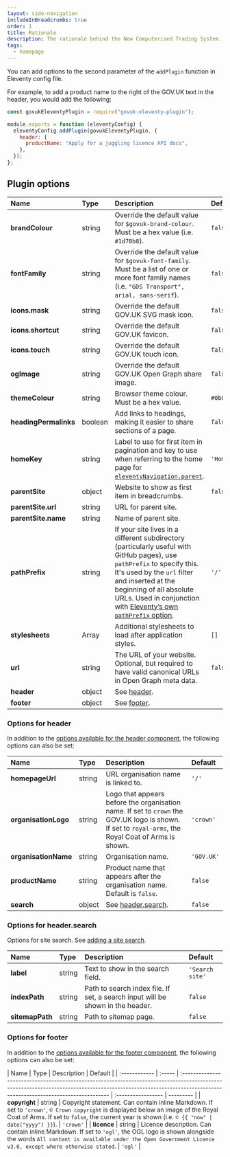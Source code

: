 ```yaml
---
layout: side-navigation
includeInBreadcrumbs: true
order: 1
title: Rationale
description: The rationale behind the New Computerised Trading System. How will the service evolve in Phase 5.
tags:
  - homepage
---
```


You can add options to the second parameter of the `addPlugin` function in Eleventy config file.

For example, to add a product name to the right of the GOV.UK text in the header, you would add the following:

```js
const govukEleventyPlugin = require("govuk-eleventy-plugin");

module.exports = function (eleventyConfig) {
  eleventyConfig.addPlugin(govukEleventyPlugin, {
    header: {
      productName: "Apply for a juggling licence API docs",
    },
  });
};
```

## Plugin options

| Name                  | Type    | Description                                                                                                                                                                                                                                                                                                                                               | Default   |
| :-------------------- | :------ | :-------------------------------------------------------------------------------------------------------------------------------------------------------------------------------------------------------------------------------------------------------------------------------------------------------------------------------------------------------- | :-------- |
| **brandColour**       | string  | Override the default value for `$govuk-brand-colour`. Must be a hex value (i.e. `#1d70b8`).                                                                                                                                                                                                                                                               | `false`   |
| **fontFamily**        | string  | Override the default value for `$govuk-font-family`. Must be a list of one or more font family names (i.e. `"GDS Transport", arial, sans-serif`).                                                                                                                                                                                                         | `false`   |
| **icons.mask**        | string  | Override the default GOV.UK SVG mask icon.                                                                                                                                                                                                                                                                                                                | `false`   |
| **icons.shortcut**    | string  | Override the default GOV.UK favicon.                                                                                                                                                                                                                                                                                                                      | `false`   |
| **icons.touch**       | string  | Override the default GOV.UK touch icon.                                                                                                                                                                                                                                                                                                                   | `false`   |
| **ogImage**           | string  | Override the default GOV.UK Open Graph share image.                                                                                                                                                                                                                                                                                                       | `false`   |
| **themeColour**       | string  | Browser theme colour. Must be a hex value.                                                                                                                                                                                                                                                                                                                | `#0b0c0c` |
| **headingPermalinks** | boolean | Add links to headings, making it easier to share sections of a page.                                                                                                                                                                                                                                                                                      | `false`   |
| **homeKey**           | string  | Label to use for first item in pagination and key to use when referring to the home page for [`eleventyNavigation.parent`](https://www.11ty.dev/docs/plugins/navigation/).                                                                                                                                                                                | `'Home'`  |
| **parentSite**        | object  | Website to show as first item in breadcrumbs.                                                                                                                                                                                                                                                                                                             | `false`   |
| **parentSite.url**    | string  | URL for parent site.                                                                                                                                                                                                                                                                                                                                      |           |
| **parentSite.name**   | string  | Name of parent site.                                                                                                                                                                                                                                                                                                                                      |           |
| **pathPrefix**        | string  | If your site lives in a different subdirectory (particularly useful with GitHub pages), use `pathPrefix` to specify this. It's used by the `url` filter and inserted at the beginning of all absolute URLs. Used in conjunction with [Eleventy’s own `pathPrefix` option](https://www.11ty.dev/docs/config/#deploy-to-a-subdirectory-with-a-path-prefix). | `'/'`     |
| **stylesheets**       | Array   | Additional stylesheets to load after application styles.                                                                                                                                                                                                                                                                                                  | `[]`      |
| **url**               | string  | The URL of your website. Optional, but required to have valid canonical URLs in Open Graph meta data.                                                                                                                                                                                                                                                     | `false`   |
| **header**            | object  | See [header](#options-for-header).                                                                                                                                                                                                                                                                                                                        |           |
| **footer**            | object  | See [footer](#options-for-footer).                                                                                                                                                                                                                                                                                                                        |           |

### Options for header

In addition to the [options available for the header component](https://design-system.service.gov.uk/components/header/), the following options can also be set:

| Name                 | Type   | Description                                                                                                                                          | Default    |
| :------------------- | :----- | :--------------------------------------------------------------------------------------------------------------------------------------------------- | :--------- |
| **homepageUrl**      | string | URL organisation name is linked to.                                                                                                                  | `'/'`      |
| **organisationLogo** | string | Logo that appears before the organisation name. If set to `crown` the GOV.UK logo is shown. If set to `royal-arms`, the Royal Coat of Arms is shown. | `'crown'`  |
| **organisationName** | string | Organisation name.                                                                                                                                   | `'GOV.UK'` |
| **productName**      | string | Product name that appears after the organisation name. Default is `false`.                                                                           | `false`    |
| **search**           | object | See [header.search](#options-for-header.search).                                                                                                     | `false`    |

### Options for header.search

Options for site search. See [adding a site search](../search).

| Name            | Type   | Description                                                                    | Default         |
| :-------------- | :----- | :----------------------------------------------------------------------------- | :-------------- |
| **label**       | string | Text to show in the search field.                                              | `'Search site'` |
| **indexPath**   | string | Path to search index file. If set, a search input will be shown in the header. | `false`         |
| **sitemapPath** | string | Path to sitemap page.                                                          | `false`         |

### Options for footer

In addition to the [options available for the footer component](https://design-system.service.gov.uk/components/footer/), the following options can also be set:

| Name          | Type   | Description                                                                                                                                                                                                      | Default            |
| :------------ | :----- | :--------------------------------------------------------------------------------------------------------------------------------------------------------------------------------------------------------------- | :----------------- | --------- |
| **copyright** | string | Copyright statement. Can contain inline Markdown. If set to `'crown'`, `© Crown copyright` is displayed below an image of the Royal Coat of Arms. If set to `false`, the current year is shown (i.e. `© {{ "now" | date("yyyy") }}`). | `'crown'` |
| **licence**   | string | Licence description. Can contain inline Markdown. If set to `'ogl'`, the OGL logo is shown alongside the words `All content is available under the Open Government Licence v3.0, except where otherwise stated`. | `'ogl'`            |
